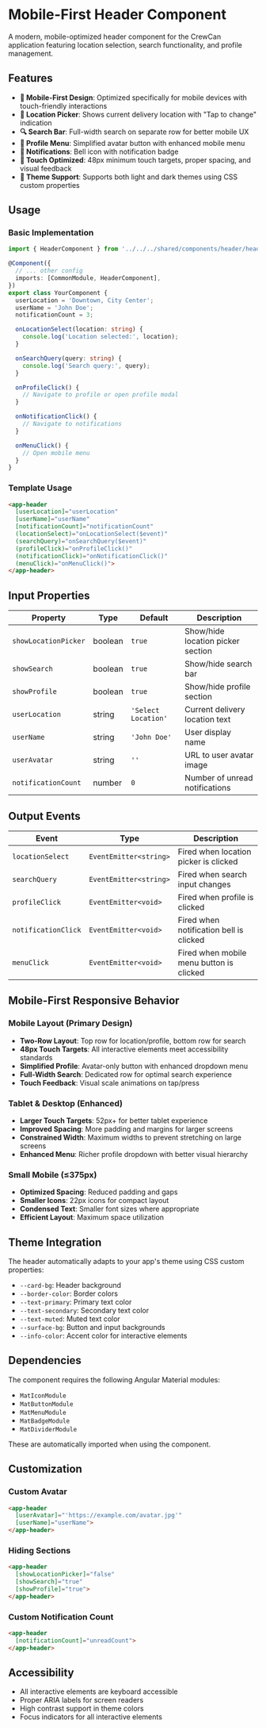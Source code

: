 # Mobile-First Header Component

A modern, mobile-optimized header component for the CrewCan application featuring location selection, search functionality, and profile management.

## Features

- **📱 Mobile-First Design**: Optimized specifically for mobile devices with touch-friendly interactions
- **📍 Location Picker**: Shows current delivery location with "Tap to change" indication
- **🔍 Search Bar**: Full-width search on separate row for better mobile UX
- **👤 Profile Menu**: Simplified avatar button with enhanced mobile menu
- **🔔 Notifications**: Bell icon with notification badge
- **🎯 Touch Optimized**: 48px minimum touch targets, proper spacing, and visual feedback
- **🌙 Theme Support**: Supports both light and dark themes using CSS custom properties

## Usage

### Basic Implementation

```typescript
import { HeaderComponent } from '../../../shared/components/header/header.component';

@Component({
  // ... other config
  imports: [CommonModule, HeaderComponent],
})
export class YourComponent {
  userLocation = 'Downtown, City Center';
  userName = 'John Doe';
  notificationCount = 3;

  onLocationSelect(location: string) {
    console.log('Location selected:', location);
  }

  onSearchQuery(query: string) {
    console.log('Search query:', query);
  }

  onProfileClick() {
    // Navigate to profile or open profile modal
  }

  onNotificationClick() {
    // Navigate to notifications
  }

  onMenuClick() {
    // Open mobile menu
  }
}
```

### Template Usage

```html
<app-header
  [userLocation]="userLocation"
  [userName]="userName"
  [notificationCount]="notificationCount"
  (locationSelect)="onLocationSelect($event)"
  (searchQuery)="onSearchQuery($event)"
  (profileClick)="onProfileClick()"
  (notificationClick)="onNotificationClick()"
  (menuClick)="onMenuClick()">
</app-header>
```

## Input Properties

| Property | Type | Default | Description |
|----------|------|---------|-------------|
| `showLocationPicker` | boolean | `true` | Show/hide location picker section |
| `showSearch` | boolean | `true` | Show/hide search bar |
| `showProfile` | boolean | `true` | Show/hide profile section |
| `userLocation` | string | `'Select Location'` | Current delivery location text |
| `userName` | string | `'John Doe'` | User display name |
| `userAvatar` | string | `''` | URL to user avatar image |
| `notificationCount` | number | `0` | Number of unread notifications |

## Output Events

| Event | Type | Description |
|-------|------|-------------|
| `locationSelect` | `EventEmitter<string>` | Fired when location picker is clicked |
| `searchQuery` | `EventEmitter<string>` | Fired when search input changes |
| `profileClick` | `EventEmitter<void>` | Fired when profile is clicked |
| `notificationClick` | `EventEmitter<void>` | Fired when notification bell is clicked |
| `menuClick` | `EventEmitter<void>` | Fired when mobile menu button is clicked |

## Mobile-First Responsive Behavior

### Mobile Layout (Primary Design)
- **Two-Row Layout**: Top row for location/profile, bottom row for search
- **48px Touch Targets**: All interactive elements meet accessibility standards
- **Simplified Profile**: Avatar-only button with enhanced dropdown menu
- **Full-Width Search**: Dedicated row for optimal search experience
- **Touch Feedback**: Visual scale animations on tap/press

### Tablet & Desktop (Enhanced)
- **Larger Touch Targets**: 52px+ for better tablet experience
- **Improved Spacing**: More padding and margins for larger screens
- **Constrained Width**: Maximum widths to prevent stretching on large screens
- **Enhanced Menu**: Richer profile dropdown with better visual hierarchy

### Small Mobile (≤375px)
- **Optimized Spacing**: Reduced padding and gaps
- **Smaller Icons**: 22px icons for compact layout
- **Condensed Text**: Smaller font sizes where appropriate
- **Efficient Layout**: Maximum space utilization

## Theme Integration

The header automatically adapts to your app's theme using CSS custom properties:

- `--card-bg`: Header background
- `--border-color`: Border colors
- `--text-primary`: Primary text color
- `--text-secondary`: Secondary text color
- `--text-muted`: Muted text color
- `--surface-bg`: Button and input backgrounds
- `--info-color`: Accent color for interactive elements

## Dependencies

The component requires the following Angular Material modules:

- `MatIconModule`
- `MatButtonModule`
- `MatMenuModule`
- `MatBadgeModule`
- `MatDividerModule`

These are automatically imported when using the component.

## Customization

### Custom Avatar

```html
<app-header
  [userAvatar]="'https://example.com/avatar.jpg'"
  [userName]="userName">
</app-header>
```

### Hiding Sections

```html
<app-header
  [showLocationPicker]="false"
  [showSearch]="true"
  [showProfile]="true">
</app-header>
```

### Custom Notification Count

```html
<app-header
  [notificationCount]="unreadCount">
</app-header>
```

## Accessibility

- All interactive elements are keyboard accessible
- Proper ARIA labels for screen readers
- High contrast support in theme colors
- Focus indicators for all interactive elements
